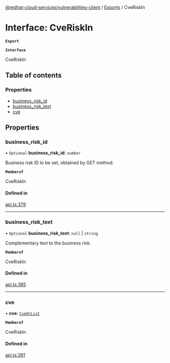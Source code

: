 [@redhat-cloud-services/vulnerabilities-client](../README.md) / [Exports](../modules.md) / CveRiskIn

# Interface: CveRiskIn

**`Export`**

**`Interface`**

CveRiskIn

## Table of contents

### Properties

- [business\_risk\_id](CveRiskIn.md#business_risk_id)
- [business\_risk\_text](CveRiskIn.md#business_risk_text)
- [cve](CveRiskIn.md#cve)

## Properties

### business\_risk\_id

• `Optional` **business\_risk\_id**: `number`

Business risk ID to be set, obtained by GET method.

**`Memberof`**

CveRiskIn

#### Defined in

[api.ts:379](https://github.com/RedHatInsights/javascript-clients/blob/master/packages/vulnerabilities/api.ts#L379)

___

### business\_risk\_text

• `Optional` **business\_risk\_text**: ``null`` \| `string`

Complementary text to the business risk.

**`Memberof`**

CveRiskIn

#### Defined in

[api.ts:385](https://github.com/RedHatInsights/javascript-clients/blob/master/packages/vulnerabilities/api.ts#L385)

___

### cve

• **cve**: [`CveOrList`](../modules.md#cveorlist)

**`Memberof`**

CveRiskIn

#### Defined in

[api.ts:391](https://github.com/RedHatInsights/javascript-clients/blob/master/packages/vulnerabilities/api.ts#L391)
